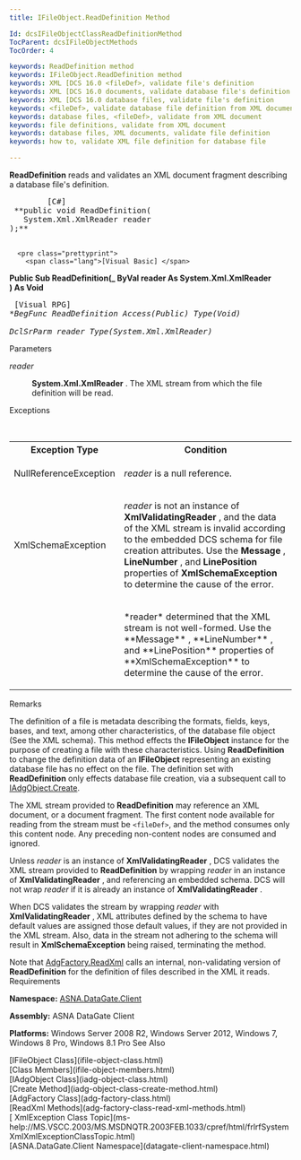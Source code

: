 ```yaml
---
title: IFileObject.ReadDefinition Method

Id: dcsIFileObjectClassReadDefinitionMethod
TocParent: dcsIFileObjectMethods
TocOrder: 4

keywords: ReadDefinition method
keywords: IFileObject.ReadDefinition method
keywords: XML [DCS 16.0 <fileDef>, validate file's definition
keywords: XML [DCS 16.0 documents, validate database file's definition
keywords: XML [DCS 16.0 database files, validate file's definition
keywords: <fileDef>, validate database file definition from XML document
keywords: database files, <fileDef>, validate from XML document
keywords: file definitions, validate from XML document
keywords: database files, XML documents, validate file definition
keywords: how to, validate XML file definition for database file

---
```


**ReadDefinition** reads and validates an XML document fragment describing a database file's definition.
<pre class="prettyprint">
        <span class="lang">[C#]</span>
 **public void ReadDefinition(
   System.Xml.XmlReader reader
);** 
      </pre>
      <pre class="prettyprint">
        <span class="lang">[Visual Basic] </span>
 **Public Sub ReadDefinition(_
   ByVal reader As System.Xml.XmlReader<br /> ) As Void** 
      </pre>
      <pre class="prettyprint">
        <span class="lang">[Visual RPG]</span>
 **BegFunc ReadDefinition Access(*Public) Type(Void)<br />   DclSrParm reader Type(System.Xml.XmlReader)** 
      </pre>

Parameters

<dl>
        <dt />
</dl>

*reader* 
<dl>
        <dd>

**System.Xml.XmlReader** . The XML stream from which the file definition will be read.
</dd>
</dl>

Exceptions

<br />

<table class="dtTABLE" id="table2" style="border-spacing: 0px; x-cell-content-align: Top" cellspacing="0" x-use-null-cells="x-use-null-cells">
          <colgroup span="1">
            <col span="1" style="FONT-WEIGHT: bold;WIDTH: 20%" />
            <col span="1" style="WIDTH: 70%" />
          </colgroup>
          <tr>
            <th colspan="1" rowspan="1">
							Exception Type
						</th>
            <th colspan="1" rowspan="1">
							Condition
						</th>
          </tr>
          <tr>
            <td colspan="1" rowspan="1">

NullReferenceException 
</td>
            <td colspan="1" rowspan="1">

*reader* is a null reference. 
</td>
          </tr>
          <tr>
            <td colspan="1" rowspan="1">

XmlSchemaException 
</td>
            <td colspan="1" rowspan="1">

*reader* is not an instance of **XmlValidatingReader** , and the data of the XML stream is invalid according to the embedded DCS schema for file creation attributes. Use the **Message** , **LineNumber** , and **LinePosition** properties of **XmlSchemaException** to determine the cause of the error.
</td>
          </tr>
          <tr>
            <td colspan="1" rowspan="1">

</td> <td colspan="1" rowspan="1"> <p> *reader* determined that the XML stream is not well-formed. Use the **Message** , **LineNumber** , and **LinePosition** properties of **XmlSchemaException** to determine the cause of the error. 
</td>
          </tr>
</table>

Remarks

The definition of a file is metadata describing the formats, fields, keys, bases, and text, among other characteristics, of the database file object (See the XML schema). This method effects the **IFileObject** instance for the purpose of creating a file with these characteristics. Using **ReadDefinition** to change the definition data of an **IFileObject** representing an existing database file has no effect on the file. The definition set with **ReadDefinition** only effects database file creation, via a subsequent call to [IAdgObject.Create](iadg-object-class-create-method.html).

The XML stream provided to **ReadDefinition** may reference an XML document, or a document fragment. The first content node available for reading from the stream must be <code>&lt;fileDef&gt;</code>, and the method consumes only this content node. Any preceding non-content nodes are consumed and ignored.

Unless *reader* is an instance of **XmlValidatingReader** , DCS validates the XML stream provided to **ReadDefinition** by wrapping *reader* in an instance of **XmlValidatingReader** , and referencing an embedded schema. DCS will not wrap *reader* if it is already an instance of **XmlValidatingReader** . 

When DCS validates the stream by wrapping *reader* with **XmlValidatingReader** , XML attributes defined by the schema to have default values are assigned those default values, if they are not provided in the XML stream. Also, data in the stream not adhering to the schema will result in **XmlSchemaException** being raised, terminating the method.

Note that [AdgFactory.ReadXml](adg-factory-class-read-xml-methods.html) calls an internal, non-validating version of **ReadDefinition** for the definition of files described in the XML it reads.
Requirements

<span> **Namespace:** [ASNA.DataGate.Client](datagate-client-namespace.html) </span> 

<span> **Assembly:** ASNA DataGate Client</span> 

<span> **Platforms:** Windows Server 2008 R2, Windows Server 2012, Windows 7, Windows 8 Pro, Windows 8.1 Pro</span> 
See 
Also

<dl />
      [IFileObject Class](ifile-object-class.html)
      <br />
      [Class Members](ifile-object-members.html)
      <br />
      [IAdgObject Class](iadg-object-class.html)
      <br />
      [Create Method](iadg-object-class-create-method.html)
      <br />
      [AdgFactory Class](adg-factory-class.html)
      <br />
      [ReadXml Methods](adg-factory-class-read-xml-methods.html)
      <br />
      [
					XmlException Class Topic](ms-help://MS.VSCC.2003/MS.MSDNQTR.2003FEB.1033/cpref/html/frlrfSystemXmlXmlExceptionClassTopic.html)
      <br />
      [ASNA.DataGate.Client Namespace](datagate-client-namespace.html)

